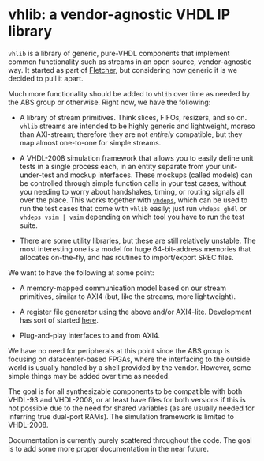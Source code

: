 vhlib: a vendor-agnostic VHDL IP library
========================================

`vhlib` is a library of generic, pure-VHDL components that implement common
functionality such as streams in an open source, vendor-agnostic way. It
started as part of [Fletcher](https://github.com/abs-tudelft/fletcher), but
considering how generic it is we decided to pull it apart.

Much more functionality should be added to `vhlib` over time as needed by the
ABS group or otherwise. Right now, we have the following:

 - A library of stream primitives. Think slices, FIFOs, resizers, and so on.
   `vhlib` streams are intended to be highly generic and lightweight, moreso
   than AXI-stream; therefore they are not *entirely* compatible, but they map
   almost one-to-one for simple streams.

 - A VHDL-2008 simulation framework that allows you to easily define unit tests
   in a single process each, in an entity separate from your unit-under-test
   and mockup interfaces. These mockups (called models) can be controlled
   through simple function calls in your test cases, without you needing to
   worry about handshakes, timing, or routing signals all over the place. This
   works together with [`vhdeps`](https://github.com/abs-tudelft/vhdeps), which
   can be used to run the test cases that come with `vhlib` easily; just run
   `vhdeps ghdl` or `vhdeps vsim | vsim` depending on which tool you have to
   run the test suite.

 - There are some utility libraries, but these are still relatively unstable.
   The most interesting one is a model for huge 64-bit-address memories that
   allocates on-the-fly, and has routines to import/export SREC files.

We want to have the following at some point:

 - A memory-mapped communication model based on our stream primitives, similar
   to AXI4 (but, like the streams, more lightweight).

 - A register file generator using the above and/or AXI4-lite. Development has
   sort of started [here](https://github.com/jvanstraten/vhdmmio).

 - Plug-and-play interfaces to and from AXI4.

We have no need for peripherals at this point since the ABS group is focusing
on datacenter-based FPGAs, where the interfacing to the outside world is
usually handled by a shell provided by the vendor. However, some simple things
may be added over time as needed.

The goal is for all synthesizable components to be compatible with both VHDL-93
and VHDL-2008, or at least have files for both versions if this is not possible
due to the need for shared variables (as are usually needed for inferring true
dual-port RAMs). The simulation framework is limited to VHDL-2008.

Documentation is currently purely scattered throughout the code. The goal is to
add some more proper documentation in the near future.
